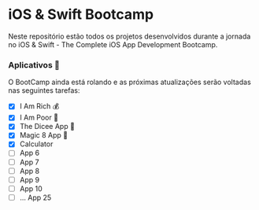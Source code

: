 # iOS & Swift Bootcamp

Neste repositório estão todos os projetos desenvolvidos durante a jornada no iOS & Swift - The Complete iOS App Development Bootcamp.

### Aplicativos  🚀

O BootCamp ainda está rolando e as próximas atualizações serão voltadas nas seguintes tarefas:

- [X] I Am Rich 💰
- [X] I Am Poor 💸
- [X] The Dicee App 🎲
- [X] Magic 8 App 🎱
- [X] Calculator
- [ ] App 6
- [ ] App 7
- [ ] App 8
- [ ] App 9
- [ ] App 10
- [ ] ... App 25
